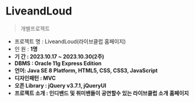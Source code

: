 LiveandLoud
=========
>개별프로젝트

- 프로젝트 명 : LiveandLoud(라이브클럽 홈페이지)<br>
- 인 원 : <b>1명 <b> <br>
- 기 간 : 2023.10.17 ~ 2023.10.30(2주) <br>
- DBMS : Oracle 11g Express Edition <br>
- 언어: Java SE 8 Platform, HTML5, CSS, CSS3, JavaScript <br>
- 디자인패턴 : MVC <br>
- 오픈 Library : jQuery v3.7.1, jQueryUI <br>
- 프로젝트 소개 : 인디밴드 및 취미밴들이 공연할수 있는 라이브클럽 소개 홈페이지 <br>